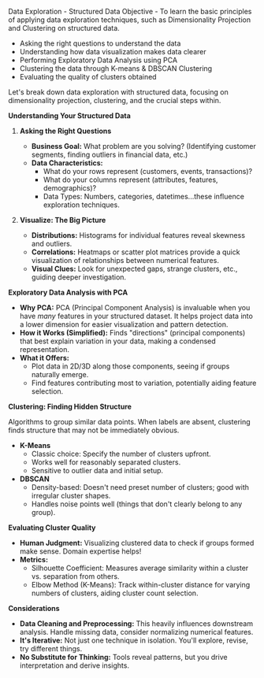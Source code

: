 Data Exploration - Structured Data
Objective - To learn the basic principles of applying data exploration techniques, such as Dimensionality Projection and Clustering on structured data.

- Asking the right questions to understand the data
- Understanding how data visualization makes data clearer
- Performing Exploratory Data Analysis using PCA
- Clustering the data through K-means & DBSCAN Clustering
- Evaluating the quality of clusters obtained

Let's break down data exploration with structured data, focusing on dimensionality projection, clustering, and the crucial steps within.

**Understanding Your Structured Data**

1.  **Asking the Right Questions**
    * **Business Goal:**  What problem are you solving?  (Identifying customer segments, finding outliers in financial data, etc.)
    * **Data Characteristics:**
        * What do your rows represent (customers, events, transactions)?
        * What do your columns represent (attributes, features, demographics)?  
        * Data Types: Numbers, categories, datetimes...these influence exploration techniques.

2. **Visualize: The Big Picture** 
    * **Distributions:** Histograms for individual features reveal skewness and outliers.
    * **Correlations:** Heatmaps or scatter plot matrices provide a quick visualization of relationships between numerical features. 
    * **Visual Clues:** Look for unexpected gaps, strange clusters, etc., guiding deeper investigation.

**Exploratory Data Analysis with PCA**

* **Why PCA:** PCA (Principal Component Analysis) is invaluable when you have *many* features in your structured dataset. It helps project data into a lower dimension for easier visualization and pattern detection.
* **How it Works (Simplified):**  Finds "directions" (principal components) that best explain variation in your data, making a condensed representation.
* **What it Offers:**
    * Plot data in 2D/3D along those components, seeing if groups naturally emerge.
    * Find features contributing most to variation, potentially aiding feature selection.

**Clustering: Finding Hidden Structure**

Algorithms to group similar data points. When labels are absent, clustering finds structure that may not be immediately obvious.
* **K-Means**
    * Classic choice: Specify the number of clusters upfront.
    * Works well for reasonably separated clusters.
    * Sensitive to outlier data and initial setup.
* **DBSCAN**
    * Density-based: Doesn't need preset number of clusters; good with irregular cluster shapes.
    * Handles noise points well (things that don't clearly belong to any group).

**Evaluating Cluster Quality**

* **Human Judgment:** Visualizing clustered data to check if groups formed make sense. Domain expertise helps!
* **Metrics:** 
    * Silhouette Coefficient: Measures average similarity within a cluster vs. separation from others.
    * Elbow Method (K-Means): Track within-cluster distance for varying numbers of clusters, aiding cluster count selection. 

**Considerations**

* **Data Cleaning and Preprocessing:**  This heavily influences downstream analysis.  Handle missing data, consider normalizing numerical features.
* **It's Iterative:** Not just one technique in isolation. You'll explore, revise, try different things.
* **No Substitute for Thinking:** Tools reveal patterns, but you drive interpretation and derive insights. 

